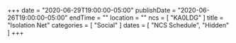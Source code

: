 +++
date = "2020-06-29T19:00:00-05:00"
publishDate = "2020-06-26T19:00:00-05:00"
endTime = ""
location = ""
ncs = [ "KA0LDG" ]
title = "Isolation Net"
categories = [ "Social" ]
dates = [ "NCS Schedule", "Hidden" ]
+++
